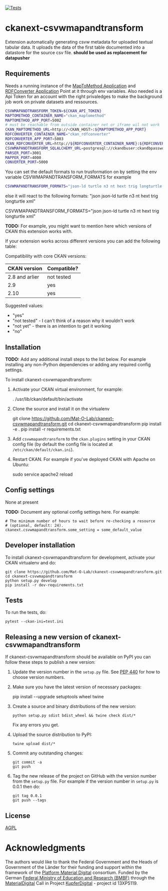 [![Tests](https://github.com/Mat-O-Lab/ckanext-csvwmapandtransform/actions/workflows/test.yml/badge.svg)](https://github.com/Mat-O-Lab/ckanext-csvwmapandtransform/actions/workflows/test.yml)

# ckanext-csvwmapandtransform

Extension automatically generating csvw metadata for uploaded textual tabular data. It uploads the data of the first table documented into a datastore for the source csv file.
**should be used as replacement for datapusher**

## Requirements
Needs a running instance of the [MapToMethod Application](https://github.com/Mat-O-Lab/MapToMethod) and [RDFConverter Application](https://github.com/Mat-O-Lab/RDFConverter)
Point at it through env variables.
Also needed is a Api Token for an account with the right privaledges to make the background job work on private datasets and ressources.

```bash
CSVWMAPANDTRANSFORM_TOKEN=${CKAN_API_TOKEN}
MAPTOMETHOD_CONTAINER_NAME="ckan_maptomethod"
MAPTOMETHOD_APP_PORT=5002
# must be reachable from outside container net or iframe wil not work 
CKAN_MAPTOMETHOD_URL=http://<CKAN_HOST>:${MAPTOMETHOD_APP_PORT}
RDFCONVERTER_CONTAINER_NAME="ckan_rdfconverter"
RDFCONVERTER_APP_PORT=5003
CKAN_RDFCONVERTER_URL=http://${RDFCONVERTER_CONTAINER_NAME}:${RDFCONVERTER_APP_PORT}
CSVWMAPANDTRANSFORM_SQLALCHEMY_URL=postgresql://ckandbuser:ckandbpassword@db/ckandb
PARSER_PORT=3001
MAPPER_PORT=4000
CONVERTER_PORT=5000
```

You can set the default formats to run trusformation on by setting the env variable CSVWMAPANDTRANSFORM_FORMATS for example
```bash
CSVWMAPANDTRANSFORM_FORMATS="json-ld turtle n3 nt hext trig longturtle xml"
```
else it will react to the following  formats: "json json-ld turtle n3 nt hext trig longturtle xml"


CSVWMAPANDTRANSFORM_FORMATS="json json-ld turtle n3 nt hext trig longturtle xml"

**TODO:** For example, you might want to mention here which versions of CKAN this
extension works with.

If your extension works across different versions you can add the following table:

Compatibility with core CKAN versions:

| CKAN version    | Compatible?   |
| --------------- | ------------- |
| 2.8 and arlier  | not tested    |
| 2.9             | yes    |
| 2.10            | yes    |

Suggested values:

* "yes"
* "not tested" - I can't think of a reason why it wouldn't work
* "not yet" - there is an intention to get it working
* "no"


## Installation

**TODO:** Add any additional install steps to the list below.
   For example installing any non-Python dependencies or adding any required
   config settings.

To install ckanext-csvwmapandtransform:

1. Activate your CKAN virtual environment, for example:

     . /usr/lib/ckan/default/bin/activate

2. Clone the source and install it on the virtualenv

    git clone https://github.com/Mat-O-Lab/ckanext-csvwmapandtransform.git
    cd ckanext-csvwmapandtransform
    pip install -e .
	pip install -r requirements.txt

3. Add `csvwmapandtransform` to the `ckan.plugins` setting in your CKAN
   config file (by default the config file is located at
   `/etc/ckan/default/ckan.ini`).

4. Restart CKAN. For example if you've deployed CKAN with Apache on Ubuntu:

     sudo service apache2 reload


## Config settings

None at present

**TODO:** Document any optional config settings here. For example:

	# The minimum number of hours to wait before re-checking a resource
	# (optional, default: 24).
	ckanext.csvwmapandtransform.some_setting = some_default_value


## Developer installation

To install ckanext-csvwmapandtransform for development, activate your CKAN virtualenv and
do:

    git clone https://github.com/Mat-O-Lab/ckanext-csvwmapandtransform.git
    cd ckanext-csvwmapandtransform
    python setup.py develop
    pip install -r dev-requirements.txt


## Tests

To run the tests, do:

    pytest --ckan-ini=test.ini


## Releasing a new version of ckanext-csvwmapandtransform

If ckanext-csvwmapandtransform should be available on PyPI you can follow these steps to publish a new version:

1. Update the version number in the `setup.py` file. See [PEP 440](http://legacy.python.org/dev/peps/pep-0440/#public-version-identifiers) for how to choose version numbers.

2. Make sure you have the latest version of necessary packages:

    pip install --upgrade setuptools wheel twine

3. Create a source and binary distributions of the new version:

       python setup.py sdist bdist_wheel && twine check dist/*

   Fix any errors you get.

4. Upload the source distribution to PyPI:

       twine upload dist/*

5. Commit any outstanding changes:

       git commit -a
       git push

6. Tag the new release of the project on GitHub with the version number from
   the `setup.py` file. For example if the version number in `setup.py` is
   0.0.1 then do:

       git tag 0.0.1
       git push --tags

## License

[AGPL](https://www.gnu.org/licenses/agpl-3.0.en.html)

# Acknowledgments
The authors would like to thank the Federal Government and the Heads of Government of the Länder for their funding and support within the framework of the [Platform Material Digital](https://www.materialdigital.de) consortium. Funded by the German [Federal Ministry of Education and Research (BMBF)](https://www.bmbf.de/bmbf/en/) through the [MaterialDigital](https://www.bmbf.de/SharedDocs/Publikationen/de/bmbf/5/31701_MaterialDigital.pdf?__blob=publicationFile&v=5) Call in Project [KupferDigital](https://www.materialdigital.de/project/1) - project id 13XP5119.

